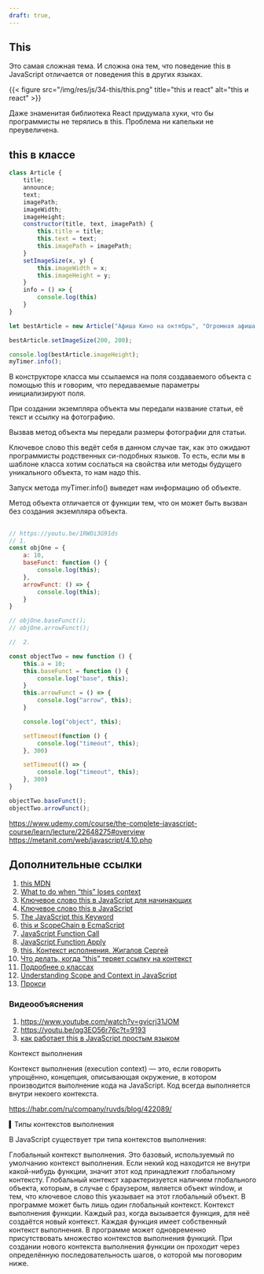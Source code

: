 ```yaml
---
draft: true,
---
```


## This

Это самая сложная тема. И сложна она тем, что поведение this в JavaScript отличается от поведения this в других языках.

{{< figure src="/img/res/js/34-this/this.png" title="this и react" alt="this и react" >}}

Даже знаменитая библиотека React придумала хуки, что бы программисты не терялись в this. Проблема ни капельки не преувеличена.

## this в классе

````JavaScript
class Article {
    title;
    announce;
    text;
    imagePath;
    imageWidth;
    imageHeight;
    constructor(title, text, imagePath) {
        this.title = title;
        this.text = text;
        this.imagePath = imagePath;
    }
    setImageSize(x, y) {
        this.imageWidth = x;
        this.imageHeight = y;
    }
    info = () => {
        console.log(this)
    }
}

let bestArticle = new Article("Афиша Кино на октябрь", "Огромная афиша на 20 фильмов", "/photos/city/345.jpg");

bestArticle.setImageSize(200, 200);

console.log(bestArticle.imageHeight);
myTimer.info();
````

В конструкторе класса мы ссылаемся на поля создаваемого объекта с помощью this и говорим, что передаваемые параметры инициализируют поля.

При создании экземпляра объекта мы передали название статьи, её текст и ссылку на фотографию.

Вызвав метод объекта мы передали размеры фотографии для статьи.

Ключевое слово this ведёт себя в данном случае так, как это ожидают программисты родственных си-подобных языков. То есть, если мы в шаблоне класса хотим сослаться на свойства или методы будущего уникального объекта, то нам надо this.

Запуск метода myTimer.info() выведет нам информацию об объекте.

Метод объекта отличается от функции тем, что он может быть вызван без создания экземпляра объекта.

## 

````js
// https://youtu.be/1RWOi3G91ds
// 1. 
const objOne = {
    a: 10,
    baseFunct: function () {
        console.log(this);
    },
    arrowFunct: () => {
        console.log(this);
    }
}

// objOne.baseFunct();
// objOne.arrowFunct();

//  2. 

const objectTwo = new function () {
    this.a = 10;
    this.baseFunct = function () {
        console.log("base", this);
    }
    this.arrowFunct = () => {
        console.log("arrow", this);
    }

    console.log("object", this);

    setTimeout(function () {
        console.log("timeout", this);
    }, 300)

    setTimeout(() => {
        console.log("timeout", this);
    }, 300)
}

objectTwo.baseFunct();
objectTwo.arrowFunct();

````



https://www.udemy.com/course/the-complete-javascript-course/learn/lecture/22648275#overview
https://metanit.com/web/javascript/4.10.php

## Дополнительные ссылки

1. [this MDN](https://developer.mozilla.org/ru/docs/Web/JavaScript/Reference/Operators/this)
2. [What to do when “this” loses context](https://www.freecodecamp.org/news/what-to-do-when-this-loses-context-f09664af076f/)
3. [Ключевое слово this в JavaScript для начинающих](https://habr.com/ru/company/ruvds/blog/419371/)
4. [Ключевое слово this в JavaScript](https://habr.com/ru/post/464163/)
5. [The JavaScript this Keyword](https://www.w3schools.com/js/js_this.asp)
6. [this и ScopeChain в EcmaScript](https://habr.com/ru/post/468943/)
7. [JavaScript Function Call](https://www.w3schools.com/js/js_function_call.asp)
8. [JavaScript Function Apply](https://www.w3schools.com/js/js_function_apply.asp)
9. [this. Контекст исполнения. Жигалов Сергей](https://urfu-2016.github.io/javascript-slides/05-this/)
10. [Что делать, когда “this” теряет ссылку на контекст](https://habr.com/ru/post/421959/)
11. [Подробнее о классах](https://developer.mozilla.org/ru/docs/Web/JavaScript/Reference/Classes)
12. [Understanding Scope and Context in JavaScript](http://ryanmorr.com/understanding-scope-and-context-in-javascript/)
13. [Прокси](https://developer.mozilla.org/ru/docs/Web/JavaScript/Reference/Global_Objects/Proxy)

### Видеообъяснения

1. https://www.youtube.com/watch?v=gvicrj31JOM
2. https://youtu.be/qg3EO56r76c?t=9193
3. [как работает this в JavaScript простым языком](https://www.youtube.com/watch?v=1RWOi3G91ds)





Контекст выполнения

Контекст выполнения (execution context) — это, если говорить упрощённо, концепция, описывающая окружение, в котором производится выполнение кода на JavaScript. Код всегда выполняется внутри некоего контекста.

https://habr.com/ru/company/ruvds/blog/422089/

▍Типы контекстов выполнения

В JavaScript существует три типа контекстов выполнения:

Глобальный контекст выполнения. Это базовый, используемый по умолчанию контекст выполнения. Если некий код находится не внутри какой-нибудь функции, значит этот код принадлежит глобальному контексту. Глобальный контекст характеризуется наличием глобального объекта, которым, в случае с браузером, является объект window, и тем, что ключевое слово this указывает на этот глобальный объект. В программе может быть лишь один глобальный контекст.
Контекст выполнения функции. Каждый раз, когда вызывается функция, для неё создаётся новый контекст. Каждая функция имеет собственный контекст выполнения. В программе может одновременно присутствовать множество контекстов выполнения функций. При создании нового контекста выполнения функции он проходит через определённую последовательность шагов, о которой мы поговорим ниже.



